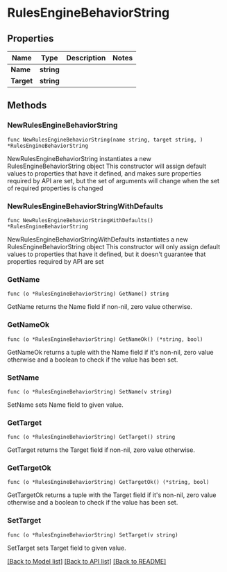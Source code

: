 # RulesEngineBehaviorString

## Properties

Name | Type | Description | Notes
------------ | ------------- | ------------- | -------------
**Name** | **string** |  | 
**Target** | **string** |  | 

## Methods

### NewRulesEngineBehaviorString

`func NewRulesEngineBehaviorString(name string, target string, ) *RulesEngineBehaviorString`

NewRulesEngineBehaviorString instantiates a new RulesEngineBehaviorString object
This constructor will assign default values to properties that have it defined,
and makes sure properties required by API are set, but the set of arguments
will change when the set of required properties is changed

### NewRulesEngineBehaviorStringWithDefaults

`func NewRulesEngineBehaviorStringWithDefaults() *RulesEngineBehaviorString`

NewRulesEngineBehaviorStringWithDefaults instantiates a new RulesEngineBehaviorString object
This constructor will only assign default values to properties that have it defined,
but it doesn't guarantee that properties required by API are set

### GetName

`func (o *RulesEngineBehaviorString) GetName() string`

GetName returns the Name field if non-nil, zero value otherwise.

### GetNameOk

`func (o *RulesEngineBehaviorString) GetNameOk() (*string, bool)`

GetNameOk returns a tuple with the Name field if it's non-nil, zero value otherwise
and a boolean to check if the value has been set.

### SetName

`func (o *RulesEngineBehaviorString) SetName(v string)`

SetName sets Name field to given value.


### GetTarget

`func (o *RulesEngineBehaviorString) GetTarget() string`

GetTarget returns the Target field if non-nil, zero value otherwise.

### GetTargetOk

`func (o *RulesEngineBehaviorString) GetTargetOk() (*string, bool)`

GetTargetOk returns a tuple with the Target field if it's non-nil, zero value otherwise
and a boolean to check if the value has been set.

### SetTarget

`func (o *RulesEngineBehaviorString) SetTarget(v string)`

SetTarget sets Target field to given value.



[[Back to Model list]](../README.md#documentation-for-models) [[Back to API list]](../README.md#documentation-for-api-endpoints) [[Back to README]](../README.md)


